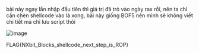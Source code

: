 bài này ngay lần nhập đầu tiên thì giá trị đã trỏ vào ngày rax rồi, nên ta chỉ cần chèn shellcode vào là xong, bài này giống BOF5 nên mình sẽ không viết chi tiết mà chỉ lưu script thôi

![image](https://user-images.githubusercontent.com/128712571/236631987-a90c5fc2-750b-4223-9960-aae834d8c7ed.png)

FLAG{NXbit_Blocks_shellcode_next_step_is_ROP}
